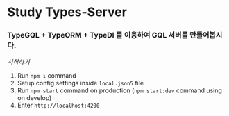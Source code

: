 # Study Types-Server

### TypeGQL + TypeORM + TypeDI 를 이용하여 GQL 서버를 만들어봅시다.

*시작하기*

1. Run `npm i` command
2. Setup config settings inside `local.json5` file
3. Run `npm start` command on production (`npm start:dev` command using on develop)
4. Enter `http://localhost:4200`